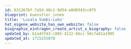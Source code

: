 ```yaml
---
id: 631267bf-7a5d-48c1-9d54-e0d0343cc0f5
blueprint: kuenstler_innen
title: 'Lusala Vumbi-Loko'
hat_eigene_website_has_own_website: false
biographie_eintragen_create_artist_s_biography: false
updated_by: b1a43fd3-c865-4122-b6cc-50cfa81a1985
updated_at: 1715255070
---
```

